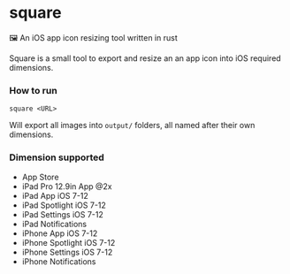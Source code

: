 # square
🖼 An iOS app icon resizing tool written in rust

Square is a small tool to export and resize an an app icon into iOS required dimensions.

### How to run

```
square <URL>
```
Will export all images into `output/` folders, all named after their own dimensions.

### Dimension supported

* App Store 
* iPad Pro 12.9in App @2x
* iPad App iOS 7-12
* iPad Spotlight iOS 7-12
* iPad Settings iOS 7-12
* iPad Notifications
* iPhone App iOS 7-12
* iPhone Spotlight iOS 7-12
* iPhone Settings iOS 7-12
* iPhone Notifications

